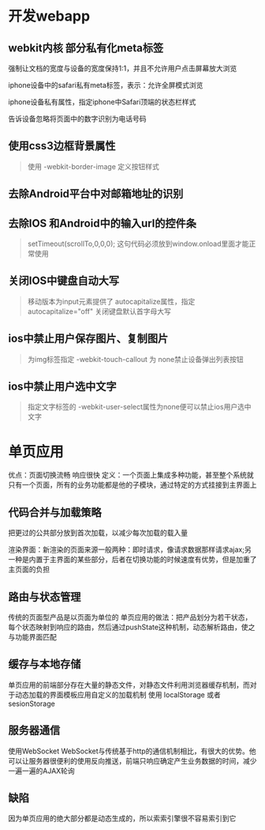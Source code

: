 # 开发webapp

## webkit内核 部分私有化meta标签
强制让文档的宽度与设备的宽度保持1:1，并且不允许用户点击屏幕放大浏览
> <meta content="width=device-width,initial-scale=1.1,maximum-scale=1.1,user-scalable=0;" name="viewport"/>

iphone设备中的safari私有meta标签，表示：允许全屏模式浏览
> <meta content="yes" name="apple-mobile-web-app-capable" />

iphone设备私有属性，指定iphone中Safari顶端的状态栏样式
> <meta content="black" name="apple-mobile-web-app-status-bar-style"/>

告诉设备忽略将页面中的数字识别为电话号码
> <meta content="telephone=no" name="format-detection"/>

## 使用css3边框背景属性
> 使用 -webkit-border-image 定义按钮样式

## 去除Android平台中对邮箱地址的识别
> <meta content="" email="no" name="format-detection" />

## 去除IOS 和Android中的输入url的控件条
> setTimeout(scrollTo,0,0,0);
这句代码必须放到window.onload里面才能正常使用

## 关闭IOS中键盘自动大写
> 移动版本为input元素提供了 autocapitalize属性，指定 autocapitalize="off" 关闭键盘默认首字母大写

## ios中禁止用户保存图片、复制图片
> 为img标签指定 -webkit-touch-callout 为 none禁止设备弹出列表按钮

## ios中禁止用户选中文字
> 指定文字标签的 -webkit-user-select属性为none便可以禁止ios用户选中文字

# 单页应用
优点：页面切换流畅 响应很快 
定义：一个页面上集成多种功能，甚至整个系统就只有一个页面，所有的业务功能都是他的子模块，通过特定的方式挂接到主界面上

## 代码合并与加载策略
把更过的公共部分放到首次加载，以减少每次加载的载入量

渲染界面：新渲染的页面来源一般两种：即时请求，像请求数据那样请求ajax;另一种是内置于主界面的某些部分，后者在切换功能的时候速度有优势，但是加重了主页面的负担

## 路由与状态管理
传统的页面型产品是以页面为单位的
单页应用的做法：把产品划分为若干状态，每个状态映射到响应的路由，然后通过pushState这种机制，动态解析路由，使之与功能界面匹配

## 缓存与本地存储
单页应用的前端部分存在大量的静态文件，对静态文件利用浏览器缓存机制，而对于动态加载的界面模板应用自定义的加载机制
使用 localStorage 或者 sesionStorage

## 服务器通信
使用WebSocket
WebSocket与传统基于http的通信机制相比，有很大的优势。他可以让服务器很便利的使用反向推送，前端只响应确定产生业务数据的时间，减少一遍一遍的AJAX轮询

## 缺陷
因为单页应用的绝大部分都是动态生成的，所以索索引擎很不容易索引到它


